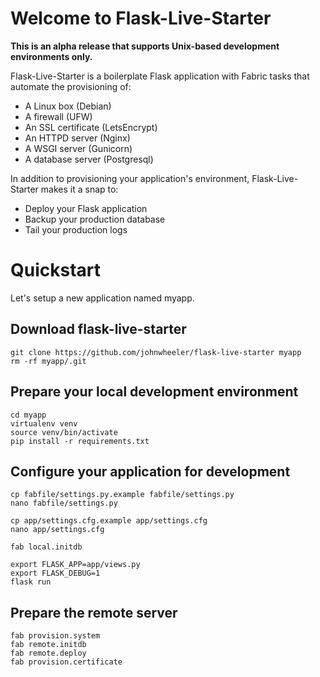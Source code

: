 
# Welcome to Flask-Live-Starter

**This is an alpha release that supports Unix-based development environments only.**

Flask-Live-Starter is a boilerplate Flask application with Fabric tasks that automate the provisioning of:

* A Linux box (Debian)
* A firewall (UFW)
* An SSL certificate (LetsEncrypt)
* An HTTPD server (Nginx)
* A WSGI server (Gunicorn)
* A database server (Postgresql)

In addition to provisioning your application's environment, Flask-Live-Starter makes it a snap to:

* Deploy your Flask application
* Backup your production database
* Tail your production logs

# Quickstart

Let's setup a new application named myapp.

## Download flask-live-starter

```
git clone https://github.com/johnwheeler/flask-live-starter myapp
rm -rf myapp/.git
```

## Prepare your local development environment

```
cd myapp
virtualenv venv
source venv/bin/activate
pip install -r requirements.txt
```

## Configure your application for development

```
cp fabfile/settings.py.example fabfile/settings.py
nano fabfile/settings.py

cp app/settings.cfg.example app/settings.cfg
nano app/settings.cfg

fab local.initdb

export FLASK_APP=app/views.py
export FLASK_DEBUG=1
flask run
```

## Prepare the remote server

```
fab provision.system
fab remote.initdb
fab remote.deploy
fab provision.certificate
```
